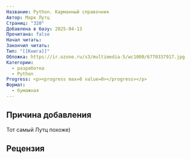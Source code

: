 ```yaml
---
Название: Python. Карманный справочник
Автор: Марк Лутц
Страниц: "320"
Добавлена в базу: 2025-04-13
Прочитана: false
Начал читать: 
Закончил читать: 
Тип: "[[Книга]]"
Обложка: https://ir.ozone.ru/s3/multimedia-5/wc1000/6770337917.jpg
Категории:
  - разработка
  - Python
Progress: <p><progress max=0 value=0></progress></p>
Формат:
  - бумажная
---
```

## Причина добавления

Тот самый Лутц похоже)

## Рецензия
